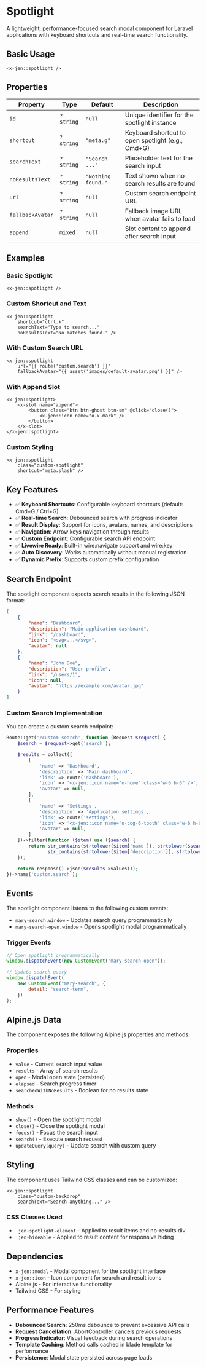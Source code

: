 # Spotlight

A lightweight, performance-focused search modal component for Laravel applications with keyboard shortcuts and real-time search functionality.

## Basic Usage

```blade
<x-jen::spotlight />
```

## Properties

| Property         | Type      | Default            | Description                                       |
| ---------------- | --------- | ------------------ | ------------------------------------------------- |
| `id`             | `?string` | `null`             | Unique identifier for the spotlight instance      |
| `shortcut`       | `?string` | `"meta.g"`         | Keyboard shortcut to open spotlight (e.g., Cmd+G) |
| `searchText`     | `?string` | `"Search ..."`     | Placeholder text for the search input             |
| `noResultsText`  | `?string` | `"Nothing found."` | Text shown when no search results are found       |
| `url`            | `?string` | `null`             | Custom search endpoint URL                        |
| `fallbackAvatar` | `?string` | `null`             | Fallback image URL when avatar fails to load      |
| `append`         | `mixed`   | `null`             | Slot content to append after search input         |

## Examples

### Basic Spotlight

```blade
<x-jen::spotlight />
```

### Custom Shortcut and Text

```blade
<x-jen::spotlight
    shortcut="ctrl.k"
    searchText="Type to search..."
    noResultsText="No matches found." />
```

### With Custom Search URL

```blade
<x-jen::spotlight
    url="{{ route('custom.search') }}"
    fallbackAvatar="{{ asset('images/default-avatar.png') }}" />
```

### With Append Slot

```blade
<x-jen::spotlight>
    <x-slot name="append">
        <button class="btn btn-ghost btn-sm" @click="close()">
            <x-jen::icon name="o-x-mark" />
        </button>
    </x-slot>
</x-jen::spotlight>
```

### Custom Styling

```blade
<x-jen::spotlight
    class="custom-spotlight"
    shortcut="meta.slash" />
```

## Key Features

-   ✅ **Keyboard Shortcuts**: Configurable keyboard shortcuts (default: Cmd+G / Ctrl+G)
-   ✅ **Real-time Search**: Debounced search with progress indicator
-   ✅ **Result Display**: Support for icons, avatars, names, and descriptions
-   ✅ **Navigation**: Arrow keys navigation through results
-   ✅ **Custom Endpoint**: Configurable search API endpoint
-   ✅ **Livewire Ready**: Built-in wire:navigate support and wire:key
-   ✅ **Auto Discovery**: Works automatically without manual registration
-   ✅ **Dynamic Prefix**: Supports custom prefix configuration

## Search Endpoint

The spotlight component expects search results in the following JSON format:

```json
[
    {
        "name": "Dashboard",
        "description": "Main application dashboard",
        "link": "/dashboard",
        "icon": "<svg>...</svg>",
        "avatar": null
    },
    {
        "name": "John Doe",
        "description": "User profile",
        "link": "/users/1",
        "icon": null,
        "avatar": "https://example.com/avatar.jpg"
    }
]
```

### Custom Search Implementation

You can create a custom search endpoint:

```php
Route::get('/custom-search', function (Request $request) {
    $search = $request->get('search');

    $results = collect([
        [
            'name' => 'Dashboard',
            'description' => 'Main dashboard',
            'link' => route('dashboard'),
            'icon' => '<x-jen::icon name="o-home" class="w-6 h-6" />',
            'avatar' => null,
        ],
        [
            'name' => 'Settings',
            'description' => 'Application settings',
            'link' => route('settings'),
            'icon' => '<x-jen::icon name="o-cog-6-tooth" class="w-6 h-6" />',
            'avatar' => null,
        ]
    ])->filter(function ($item) use ($search) {
        return str_contains(strtolower($item['name']), strtolower($search)) ||
               str_contains(strtolower($item['description']), strtolower($search));
    });

    return response()->json($results->values());
})->name('custom.search');
```

## Events

The spotlight component listens to the following custom events:

-   `mary-search.window` - Updates search query programmatically
-   `mary-search-open.window` - Opens spotlight modal programmatically

### Trigger Events

```javascript
// Open spotlight programmatically
window.dispatchEvent(new CustomEvent("mary-search-open"));

// Update search query
window.dispatchEvent(
    new CustomEvent("mary-search", {
        detail: "search-term",
    })
);
```

## Alpine.js Data

The component exposes the following Alpine.js properties and methods:

### Properties

-   `value` - Current search input value
-   `results` - Array of search results
-   `open` - Modal open state (persisted)
-   `elapsed` - Search progress timer
-   `searchedWithNoResults` - Boolean for no results state

### Methods

-   `show()` - Open the spotlight modal
-   `close()` - Close the spotlight modal
-   `focus()` - Focus the search input
-   `search()` - Execute search request
-   `updateQuery(query)` - Update search with custom query

## Styling

The component uses Tailwind CSS classes and can be customized:

```blade
<x-jen::spotlight
    class="custom-backdrop"
    searchText="Search anything..." />
```

### CSS Classes Used

-   `.jen-spotlight-element` - Applied to result items and no-results div
-   `.jen-hideable` - Applied to result content for responsive hiding

## Dependencies

-   `x-jen::modal` - Modal component for the spotlight interface
-   `x-jen::icon` - Icon component for search and result icons
-   Alpine.js - For interactive functionality
-   Tailwind CSS - For styling

## Performance Features

-   **Debounced Search**: 250ms debounce to prevent excessive API calls
-   **Request Cancellation**: AbortController cancels previous requests
-   **Progress Indicator**: Visual feedback during search operations
-   **Template Caching**: Method calls cached in blade template for performance
-   **Persistence**: Modal state persisted across page loads
